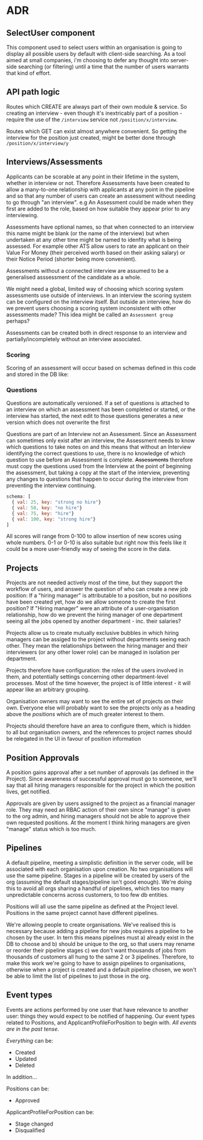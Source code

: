 # ADR

## SelectUser component

This component used to select users within an organisation is going to display all possible users by default with client-side searching. As a tool aimed at small companies, i'm choosing to defer any thought into server-side searching (or filtering) until a time that the number of users warrants that kind of effort.

## API path logic

Routes which CREATE are always part of their own module & service. So creating an interview - even though it's inextricably part of a position - require the use of the `/interview` service not `/position/x/interview`.

Routes which GET can exist almost anywhere convenient. So getting the interview for the position just created, might be better done through `/position/x/interview/y`

## Interviews/Assessments

Applicants can be scorable at any point in their lifetime in the system, whether in interview or not. Therefore Assessments have been created to allow a many-to-one relationship with applicants at any point in the pipeline and so that any number of users can create an assessment without needing to go through "an interview". e.g An Assessment could be made when they first are added to the role, based on how suitable they appear prior to any interviewing.

Assessments have optional names, so that when connected to an interview this name might be blank (or the name of the interview) but when undertaken at any other time might be named to idenfity what is being assessed. For example other ATS allow users to rate an applicant on their Value For Money (their perceived worth based on their asking salary) or their Notice Period (shorter being more convenient).

Assessments without a connected interview are assumed to be a generalised asssessment of the candidate as a whole.

We might need a global, limited way of choosing which scoring system assessments use outside of interviews. In an interview the scoring system can be configured on the interview itself. But outside an interview, how do we prevent users choosing a scoring system inconsistent with other assessments made? This idea might be called an `Assessment group` perhaps?

Assessments can be created both in direct response to an interview and partially/incompletely without an interview associated.

### Scoring

Scoring of an assessment will occur based on schemas defined in this code and stored in the DB like:

### Questions

Questions are automatically versioned. If a set of questions is attached to an interview on which an assessment has been completed or started, or the interview has started, the next edit to those questions generates a new version which does not overwrite the first

Questions are part of an Interview not an Assessment. Since an Assessment can sometimes only exist after an interview, the Assessment needs to know which questions to take notes on and this means that without an Interview identifying the correct questions to use, there is no knowledge of which question to use before an Assessment is complete. ~~Assessments~~ therefore must copy the questions used from the Interview at the point of beginning the assessment, but taking a copy at the start of the interview, preventing any changes to questions that happen to occur during the interview from preventing the interview continuing.

```js
schema: [
  { val: 25, key: "strong no hire"}
  { val: 50, key: "no hire"}
  { val: 75, key: "hire"}
  { val: 100, key: "strong hire"}
]
```

All scores will range from 0-100 to allow insertion of new scores using whole numbers. 0-1 or 0-10 is also suitable but right now this feels like it could be a more user-friendly way of seeing the score in the data.

## Projects

Projects are not needed actively most of the time, but they support the workflow of users, and answer the question of who can create a new job position: If a "hiring manager" is attributable to a position, but no positions have been created yet, how do we allow someone to create the first position? If "Hiring manager" were an attribute of a user-organisation relationship, how do we prevent the hiring manager of one department seeing all the jobs opened by another department - inc. their salaries?

Projects allow us to create mutually exclusive bubbles in which hiring managers can be assiged to the project without departments seeing each other. They mean the relationships between the hiring manager and their interviewers (or any other lower role) can be managed in isolation per department.

Projects therefore have configuration: the roles of the users involved in them, and potentially settings concerning other department-level processes. Most of the time however, the project is of little interest - it will appear like an arbitrary grouping.

Organisation owners may want to see the entire set of projects on their own. Everyone else will probably want to see the projects only as a heading above the _positions_ which are of much greater interest to them.

Projects should therefore have an area to configure them, which is hidden to all but organisation owners, and the references to project names should be relegated in the UI in favour of position information

## Position Approvals

A position gains approval after a set number of approvals (as defined in the Project). Since awareness of successful approval must go to someone, we'll say that all hiring managers responsible for the project in which the position lives, get notified.

Approvals are given by users assigned to the project as a financial manager role. They may need an RBAC action of their own since "manage" is given to the org admin, and hiring managers should not be able to approve their own requested positions. At the moment I think hiring managers are given "manage" status which is too much.

## Pipelines

A default pipeline, meeting a simplistic definition in the server code, will be associated with each organisation upon creation. No two organisations will use the same pipeline. Stages in a pipeline will be created by users of the org (assuming the default stages/pipeline isn't good enough). We're doing this to avoid all orgs sharing a handful of pipelines, which ties too many unpredictable concerns across customers, to too few db entities.

Positions will all use the same pipeline as defined at the Project level. Positions in the same project cannot have different pipelines.

We're allowing people to create organisations. We've realised this is necessary because adding a pipeline for new jobs requires a pipeline to be chosen by the user. In tern this means pipelines must a) already exist in the DB to choose and b) should be unique to the org, so that users may rename or reorder their pipeline stages c) we don't want thousands of jobs from thousands of customers all hung to the same 2 or 3 pipelines. Therefore, to make this work we're going to have to assign pipelines to organisations, otherwise when a project is created and a default pipeline chosen, we won't be able to limit the list of pipelines to just those in the org.

## Event types

Events are actions performed by one user that have relevance to another user: things they would expect to be notified of happening. Our event types related to Positions, and ApplicantProfileForPosition to begin with. _All events are in the past tense_.

_Everything_ can be:

- Created
- Updated
- Deleted

In addition...

Positions can be:

- Approved

ApplicantProfileForPosition can be:

- Stage changed
- Disqualified

